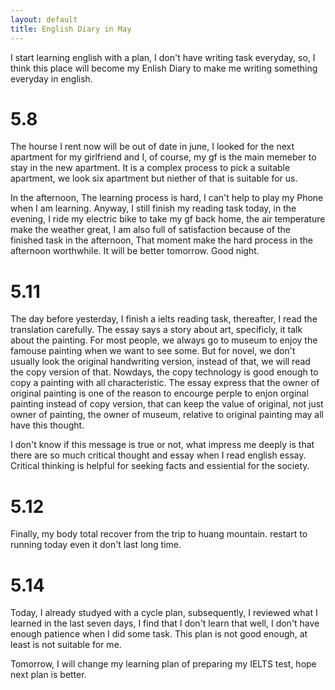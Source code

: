 ```yaml
---
layout: default
title: English Diary in May
---
```


I start learning english with a plan, I don't have writing task everyday, so, I think this place will become my Enlish Diary to make me writing something everyday in english.

# 5.8
The hourse I rent now will be out of date in june, I looked for the next apartment for my girlfriend and I, of course, my gf is the main memeber to stay in the new apartment. It is a complex process to pick a suitable apartment, we look six apartment but niether of that is suitable for us.

In the afternoon, The learning process is hard, I can't help to play my Phone when I am learning. Anyway, I still finish my reading task today, in the evening, I ride my electric bike to take my gf back home, the air temperature make the weather great, I am also full of satisfaction because of the finished task in the afternoon, That moment make the hard process in the afternoon worthwhile. It will be better tomorrow. Good night.

# 5.11
The day before yesterday, I finish a ielts reading task, thereafter, I read the translation carefully. The essay says a story about art, specificly, it talk about the painting. For most people, we always go to museum to enjoy the famouse painting when we want to see some. But for novel, we don't usually look the original handwriting version, instead of that, we will read the copy version of that. Nowdays, the copy technology is good enough to copy a painting with all characteristic. The essay express that the owner of original painting is one of the reason to encourge perple to enjon orginal painting instead of copy version, that can keep the value of original, not just owner of painting, the owner of museum, relative to original painting may all have this thought. 

I don't know if this message is true or not, what impress me deeply is that there are so much critical thought and essay when I read english essay. Critical thinking is helpful for seeking facts and essiential for the society.

# 5.12
Finally, my body total recover from the trip to huang mountain. restart to running today even it don't last long time.

# 5.14
Today, I already studyed with a cycle plan, subsequently, I reviewed what I learned in the last seven days, I find that I don't learn that well, I don't have enough patience when I did some task. This plan is not good enough, at least is not suitable for me.

Tomorrow, I will change my learning plan of preparing my IELTS test, hope next plan is better.